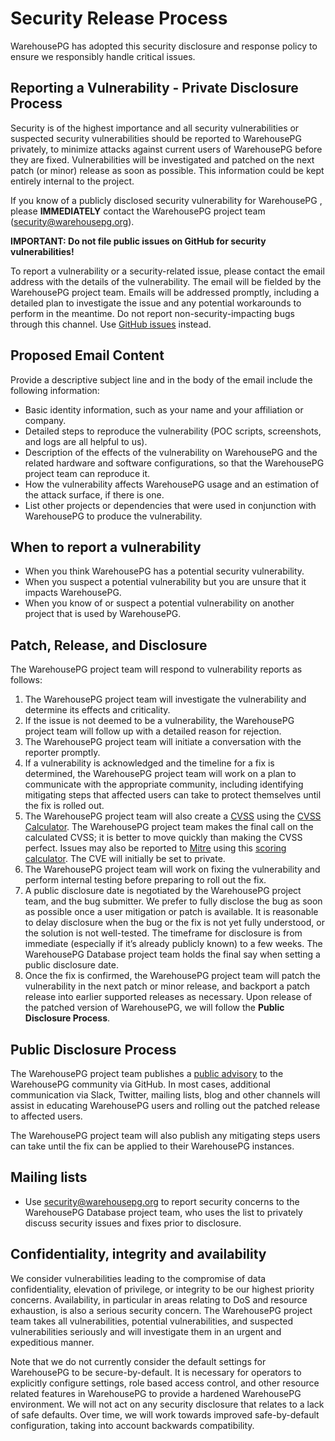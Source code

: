 # Security Release Process

WarehousePG has adopted this security disclosure and response policy to
ensure we responsibly handle critical issues.

## Reporting a Vulnerability - Private Disclosure Process

Security is of the highest importance and all security vulnerabilities or
suspected security vulnerabilities should be reported to WarehousePG
privately, to minimize attacks against current users of WarehousePG
before they are fixed. Vulnerabilities will be investigated and patched on the
next patch (or minor) release as soon as possible. This information could be
kept entirely internal to the project.

If you know of a publicly disclosed security vulnerability for WarehousePG
, please **IMMEDIATELY** contact the WarehousePG project team
(security@warehousepg.org).

**IMPORTANT: Do not file public issues on GitHub for security vulnerabilities!**

To report a vulnerability or a security-related issue, please contact the email
address with the details of the vulnerability. The email will be fielded by the
WarehousePG project team. Emails will be addressed promptly, including a
detailed plan to investigate the issue and any potential workarounds to perform
in the meantime. Do not report non-security-impacting bugs through this
channel. Use [GitHub issues](https://github.com/warehouse-pg/warehouse-pg/issues)
instead.

## Proposed Email Content

Provide a descriptive subject line and in the body of the email include the
following information:

* Basic identity information, such as your name and your affiliation or company.
* Detailed steps to reproduce the vulnerability  (POC scripts, screenshots, and
  logs are all helpful to us).
* Description of the effects of the vulnerability on WarehousePG and the
  related hardware and software configurations, so that the WarehousePG
  project team can reproduce it.
* How the vulnerability affects WarehousePG usage and an estimation of
  the attack surface, if there is one.
* List other projects or dependencies that were used in conjunction with
  WarehousePG to produce the vulnerability.

## When to report a vulnerability

* When you think WarehousePG has a potential security vulnerability.
* When you suspect a potential vulnerability but you are unsure that it impacts
  WarehousePG.
* When you know of or suspect a potential vulnerability on another project that
  is used by WarehousePG.

## Patch, Release, and Disclosure

The WarehousePG project team will respond to vulnerability reports as
follows:

1. The WarehousePG project team will investigate the vulnerability and determine
its effects and criticality.
2. If the issue is not deemed to be a vulnerability, the WarehousePG project team
will follow up with a detailed reason for rejection.
3. The WarehousePG project team will initiate a conversation with the reporter
promptly.
4. If a vulnerability is acknowledged and the timeline for a fix is determined,
the WarehousePG project team will work on a plan to communicate with the
appropriate community, including identifying mitigating steps that affected
users can take to protect themselves until the fix is rolled out.
5. The WarehousePG project team will also create a
[CVSS](https://www.first.org/cvss/specification-document) using the [CVSS
Calculator](https://www.first.org/cvss/calculator/3.0). The WarehousePG project
team makes the final call on the calculated CVSS; it is better to move quickly
than making the CVSS perfect. Issues may also be reported to
[Mitre](https://cve.mitre.org/) using this [scoring
calculator](https://nvd.nist.gov/vuln-metrics/cvss/v3-calculator). The CVE will
initially be set to private.
6. The WarehousePG project team will work on fixing the vulnerability and perform
internal testing before preparing to roll out the fix.
7. A public disclosure date is negotiated by the WarehousePG project
team, and the bug submitter. We prefer to fully disclose the bug as soon as
possible once a user mitigation or patch is available. It is reasonable to
delay disclosure when the bug or the fix is not yet fully understood, or the
solution is not well-tested. The timeframe for disclosure is from immediate
(especially if it’s already publicly known) to a few weeks. The WarehousePG
Database project team holds the final say when setting a public disclosure
date.
8. Once the fix is confirmed, the WarehousePG project team will patch the
vulnerability in the next patch or minor release, and backport a patch release
into earlier supported releases as necessary. Upon release of the patched
version of WarehousePG, we will follow the **Public Disclosure
Process**.

## Public Disclosure Process

The WarehousePG project team publishes a [public
advisory](https://github.com/warehouse-pg/warehouse-pg/security/advisories?state=published)
to the WarehousePG community via GitHub. In most cases, additional
communication via Slack, Twitter, mailing lists, blog and other channels will
assist in educating WarehousePG users and rolling out the patched
release to affected users.

The WarehousePG project team will also publish any mitigating steps users can
take until the fix can be applied to their WarehousePG instances.

## Mailing lists

* Use security@warehousepg.org to report security concerns to the WarehousePG
  Database project team, who uses the list to privately discuss security issues
  and fixes prior to disclosure.

## Confidentiality, integrity and availability

We consider vulnerabilities leading to the compromise of data confidentiality,
elevation of privilege, or integrity to be our highest priority concerns.
Availability, in particular in areas relating to DoS and resource exhaustion,
is also a serious security concern. The WarehousePG project team takes
all vulnerabilities, potential vulnerabilities, and suspected vulnerabilities
seriously and will investigate them in an urgent and expeditious manner.

Note that we do not currently consider the default settings for WarehousePG
to be secure-by-default. It is necessary for operators to explicitly
configure settings, role based access control, and other resource related
features in WarehousePG to provide a hardened WarehousePG
environment. We will not act on any security disclosure that relates to a lack
of safe defaults. Over time, we will work towards improved safe-by-default
configuration, taking into account backwards compatibility.
